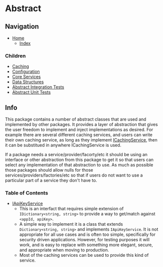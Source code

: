 # Abstract

## Navigation

* [Home](/README.md)
	* [Index](/docs/Index.md)

### Children

* [Caching](/src/Abstract/Caching/README.md)
* [Configuration](/src/Abstract/Configuration/README.md)
* [Core Services](/src/Abstract/CoreServices/README.md)
* [Data Structures](/src/Abstract/DataStructures/README.md)
* [Abstract Integration Tests](/src/AbstractIntegrationTests/README.md)
* [Abstract Unit Tests](/src/AbstractUnitTests/README.md)

## Info

This package contains a number of abstract classes that are used and implemented by other packages. It provides a layer of abstraction that gives the user freedom to implement and inject implementations as desired. For example there are several different caching services, and users can write their own caching service, as long as they implement [ICachingService](/src/Abstract/Caching/ICachingService.cs), then it can be substitued in anywhere ICachingService is used. 

If a package needs a service/provider/facorty/etc it should be using an interface or other abstraction from this package to get it so that users can select any implementation of that abstraction to use. As much as possible those packages should allow nulls for those services/providers/factories/etc so that if users do not want to use a particular part of a service they don't have to.

### Table of Contents

* [IApiKeyService](/src/Abstract/IApiKeyService.cs)
	* This is an interfact that requires simple extension of `IDictionary<string, string>` to provide a way to get/match against `<appId, apiKey>`.
	* A simple way to implement it is a class that extends `Dictionary<string, string>` and implements `IApiKeyService`. It is not appropriate for all use cases and is often too simple, specifically for security driven applications. However, for testing purposes it will work, and is easy to replace with something more elegant, secure, and appropriate when moving to production.
	* Most of the caching services can be used to provide this kind of service.